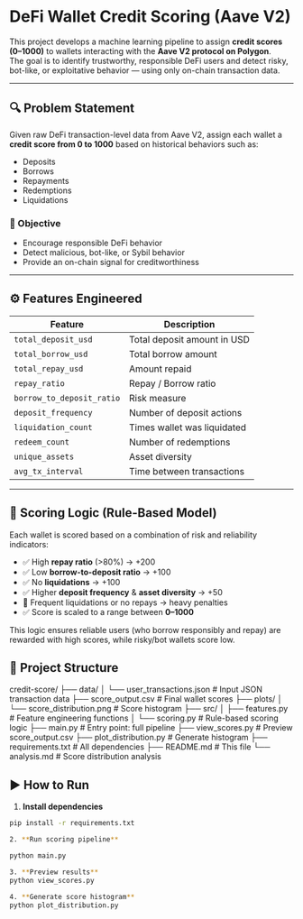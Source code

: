 # DeFi Wallet Credit Scoring (Aave V2)

This project develops a machine learning pipeline to assign **credit scores (0–1000)** to wallets interacting with the **Aave V2 protocol on Polygon**.  
The goal is to identify trustworthy, responsible DeFi users and detect risky, bot-like, or exploitative behavior — using only on-chain transaction data.

---
## 🔍 Problem Statement

Given raw DeFi transaction-level data from Aave V2, assign each wallet a **credit score from 0 to 1000** based on historical behaviors such as:

- Deposits
- Borrows
- Repayments
- Redemptions
- Liquidations

### 🎯 Objective

- Encourage responsible DeFi behavior
- Detect malicious, bot-like, or Sybil behavior
- Provide an on-chain signal for creditworthiness

---

## ⚙️ Features Engineered

| Feature | Description |
|--------|-------------|
| `total_deposit_usd` | Total deposit amount in USD |
| `total_borrow_usd` | Total borrow amount |
| `total_repay_usd` | Amount repaid |
| `repay_ratio` | Repay / Borrow ratio |
| `borrow_to_deposit_ratio` | Risk measure |
| `deposit_frequency` | Number of deposit actions |
| `liquidation_count` | Times wallet was liquidated |
| `redeem_count` | Number of redemptions |
| `unique_assets` | Asset diversity |
| `avg_tx_interval` | Time between transactions |

---



## 🧠 Scoring Logic (Rule-Based Model)

Each wallet is scored based on a combination of risk and reliability indicators:

- ✅ High **repay ratio** (>80%) → +200
- ✅ Low **borrow-to-deposit ratio** → +100
- ✅ No **liquidations** → +100
- ✅ Higher **deposit frequency** & **asset diversity** → +50
- 🚫 Frequent liquidations or no repays → heavy penalties
- ✅ Score is scaled to a range between **0–1000**

This logic ensures reliable users (who borrow responsibly and repay) are rewarded with high scores, while risky/bot wallets score low.



## 📁 Project Structure
credit-score/
├── data/
│ └── user_transactions.json # Input JSON transaction data
├── score_output.csv # Final wallet scores
├── plots/
│ └── score_distribution.png # Score histogram
├── src/
│ ├── features.py # Feature engineering functions
│ └── scoring.py # Rule-based scoring logic
├── main.py # Entry point: full pipeline
├── view_scores.py # Preview score_output.csv
├── plot_distribution.py # Generate histogram
├── requirements.txt # All dependencies
├── README.md # This file
└── analysis.md # Score distribution analysis


## ▶️ How to Run

1. **Install dependencies**  
```bash
pip install -r requirements.txt

2. **Run scoring pipeline**

python main.py

3. **Preview results**
python view_scores.py

4. **Generate score histogram**
python plot_distribution.py
